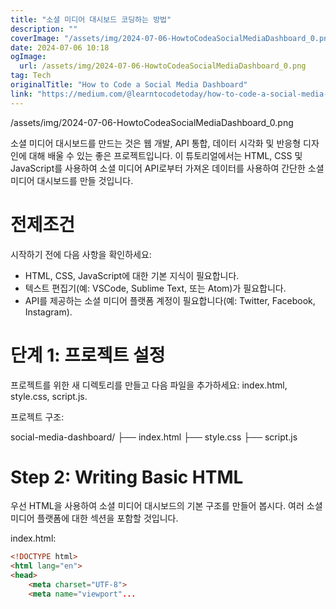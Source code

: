 ```yaml
---
title: "소셜 미디어 대시보드 코딩하는 방법"
description: ""
coverImage: "/assets/img/2024-07-06-HowtoCodeaSocialMediaDashboard_0.png"
date: 2024-07-06 10:18
ogImage:
  url: /assets/img/2024-07-06-HowtoCodeaSocialMediaDashboard_0.png
tag: Tech
originalTitle: "How to Code a Social Media Dashboard"
link: "https://medium.com/@learntocodetoday/how-to-code-a-social-media-dashboard-1b1a2c8e9c40"
---
```


/assets/img/2024-07-06-HowtoCodeaSocialMediaDashboard_0.png

소셜 미디어 대시보드를 만드는 것은 웹 개발, API 통합, 데이터 시각화 및 반응형 디자인에 대해 배울 수 있는 좋은 프로젝트입니다. 이 튜토리얼에서는 HTML, CSS 및 JavaScript를 사용하여 소셜 미디어 API로부터 가져온 데이터를 사용하여 간단한 소셜 미디어 대시보드를 만들 것입니다.

# 전제조건

시작하기 전에 다음 사항을 확인하세요:

<div class="content-ad"></div>

- HTML, CSS, JavaScript에 대한 기본 지식이 필요합니다.
- 텍스트 편집기(예: VSCode, Sublime Text, 또는 Atom)가 필요합니다.
- API를 제공하는 소셜 미디어 플랫폼 계정이 필요합니다(예: Twitter, Facebook, Instagram).

# 단계 1: 프로젝트 설정

프로젝트를 위한 새 디렉토리를 만들고 다음 파일을 추가하세요: index.html, style.css, script.js.

프로젝트 구조:

<div class="content-ad"></div>

social-media-dashboard/
├── index.html
├── style.css
├── script.js

# Step 2: Writing Basic HTML

우선 HTML을 사용하여 소셜 미디어 대시보드의 기본 구조를 만들어 봅시다. 여러 소셜 미디어 플랫폼에 대한 섹션을 포함할 것입니다.

index.html:

<div class="content-ad"></div>

```html
<!DOCTYPE html>
<html lang="en">
<head>
    <meta charset="UTF-8">
    <meta name="viewport"...
```
